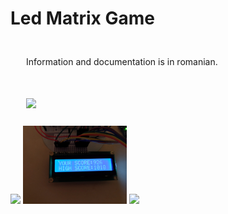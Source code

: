 # Led Matrix Game

<div style="float: left;">
  <p width="70%" style = "margin : 25px; box-sizing: border-box; display: inline-blok;"/>Information and documentation is in romanian.</p>
  <img src="http://intranet.tuck.dartmouth.edu/assets/img/tc-img-grid-video.png" width="20%" style = "margin : 25px"; box-sizing: border-box; display: inline-blok;/>
</div>

<div style="float: left;">
  <img src="img1.jpg" width="33%"/>
  <img src="img2.jpg" width="33%"/>
  <img src="img3.jpg" width="33%"/>
</div>
